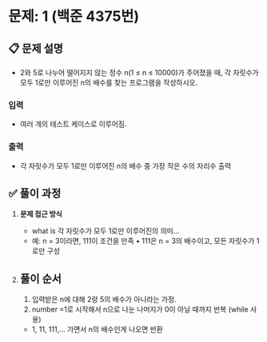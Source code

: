 # **문제: 1 (백준 4375번)**

## 📋 **문제 설명**

- 2와 5로 나누어 떨어지지 않는 정수 n(1 ≤ n ≤ 10000)가 주어졌을 때, 각 자릿수가 모두 1로만 이루어진 n의 배수를 찾는 프로그램을 작성하시오.

### 입력

- 여러 개의 테스트 케이스로 이루어짐.

### 출력

- 각 자릿수가 모두 1로만 이루어진 n의 배수 중 가장 작은 수의 자리수 출력

## ✅ **풀이 과정**

1. **문제 접근 방식**

   - what is 각 자릿수가 모두 1로만 이루어진의 의미...
   - 예: n = 3이라면, 111이 조건을 만족
     • 111은 n = 3의 배수이고, 모든 자릿수가 1로만 구성

2. ## **풀이 순서**
   1. 입력받은 n에 대해 2랑 5의 배수가 아니라는 가정.
   2. number =1로 시작해서 n으로 나눈 나머지가 0이 아닐 때까지 반복 (while 사용)
   - 1, 11, 111,... 가면서 n의 배수인게 나오면 반환
